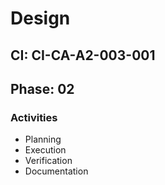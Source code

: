 # Design

## CI: CI-CA-A2-003-001
## Phase: 02

### Activities
- Planning
- Execution
- Verification
- Documentation
